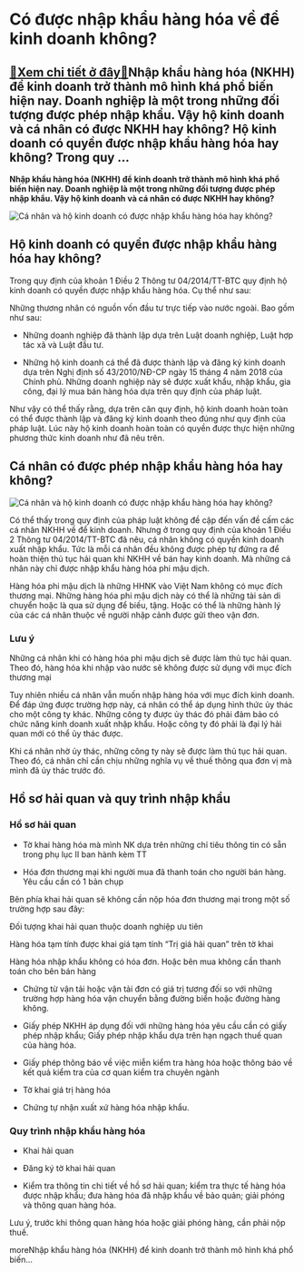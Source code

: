 Có được nhập khẩu hàng hóa về để kinh doanh không?
==================================================

[:gift:Xem chi tiết ở đây:gift:](https://hddtvn.com/co-duoc-nhap-khau-hang-hoa-ve-de-kinh-doanh-khong/)Nhập khẩu hàng hóa (NKHH) để kinh doanh trở thành mô hình khá phổ biến hiện nay. Doanh nghiệp là một trong những đối tượng được phép nhập khẩu. Vậy hộ kinh doanh và cá nhân có được NKHH hay không? Hộ kinh doanh có quyền được nhập khẩu hàng hóa hay không? Trong quy …
--------------------------------------------------------------------------------------------------------------------------------------------------------------------------------------------------------------------------------------------------------------------------

**Nhập khẩu hàng hóa (NKHH) để kinh doanh trở thành mô hình khá phổ biến hiện nay. Doanh nghiệp là một trong những đối tượng được phép nhập khẩu. Vậy hộ kinh doanh và cá nhân có được NKHH hay không?**


![Cá nhân và hộ kinh doanh có được nhập khẩu hàng hóa hay không?](https://hddtvn.com/wp-content/uploads/2021/01/Quy-trinh-thu-tuc-nhap-khau-3.jpg)


Hộ kinh doanh có quyền được nhập khẩu hàng hóa hay không?
---------------------------------------------------------


Trong quy định của khoản 1 Điều 2 Thông tư 04/2014/TT-BTC quy định hộ kinh doanh có quyền được nhập khẩu hàng hóa. Cụ thể như sau:


Những thương nhân có nguồn vốn đầu tư trực tiếp vào nước ngoài. Bao gồm như sau:




* Những doanh nghiệp đã thành lập dựa trên Luật doanh nghiệp, Luật hợp tác xã và Luật đầu tư.

* Những hộ kinh doanh cá thể đã được thành lập và đăng ký kinh doanh dựa trên Nghị định số 43/2010/NĐ-CP ngày 15 tháng 4 năm 2018 của Chính phủ. Những doanh nghiệp này sẽ được xuất khẩu, nhập khẩu, gia công, đại lý mua bán hàng hóa dựa trên quy định của pháp luật.



Như vậy có thể thấy rằng, dựa trên căn quy định, hộ kinh doanh hoàn toàn có thể được thành lập và đăng ký kinh doanh theo đúng như quy định của pháp luật. Lúc này hộ kinh doanh hoàn toàn có quyền được thực hiện những phương thức kinh doanh như đã nêu trên.


Cá nhân có được phép nhập khẩu hàng hóa hay không?
--------------------------------------------------


![Cá nhân và hộ kinh doanh có được nhập khẩu hàng hóa hay không?](https://hddtvn.com/wp-content/uploads/2021/01/qui-trinh-xuat-nhap-khau.jpg)


Có thể thấy trong quy định của pháp luật không đề cập đến vấn đề cấm các cá nhân NKHH về để kinh doanh. Nhưng ở trong quy định của khoản 1 Điều 2 Thông tư 04/2014/TT-BTC đã nêu, cá nhân không có quyền kinh doanh xuất nhập khẩu. Tức là mỗi cá nhân đều không được phép tự đứng ra để hoàn thiện thủ tục hải quan khi NKHH về bán hay kinh doanh. Mà những cá nhân này chỉ được nhập khẩu hàng hóa phi mậu dịch.


Hàng hóa phi mậu dịch là những HHNK vào Việt Nam không có mục đích thương mại. Những hàng hóa phi mậu dịch này có thể là những tài sản di chuyển hoặc là qua sử dụng để biếu, tặng. Hoặc có thể là những hành lý của các cá nhân thuộc về người nhập cảnh được gửi theo vận đơn.


### Lưu ý


Những cá nhân khi có hàng hóa phi mậu dịch sẽ được làm thủ tục hải quan. Theo đó, hàng hóa khi nhập vào nước sẽ không được sử dụng với mục đích thương mại


Tuy nhiên nhiều cá nhân vẫn muốn nhập hàng hóa với mục đích kinh doanh. Để đáp ứng được trường hợp này, cá nhân có thể áp dụng hình thức ủy thác cho một công ty khác. Những công ty được ủy thác đó phải đảm bảo có chức năng kinh doanh xuất nhập khẩu. Hoặc công ty đó phải là đại lý hải quan mới có thể ủy thác được.


Khi cá nhân nhờ ủy thác, những công ty này sẽ được làm thủ tục hải quan. Theo đó, cá nhân chỉ cần chịu những nghĩa vụ về thuế thông qua đơn vị mà mình đã ủy thác trước đó.


Hồ sơ hải quan và quy trình nhập khẩu
-------------------------------------


### Hồ sơ hải quan




* Tờ khai hàng hóa mà mình NK dựa trên những chỉ tiêu thông tin có sẵn trong phụ lục II ban hành kèm TT

* Hóa đơn thương mại khi người mua đã thanh toán cho người bán hàng. Yêu cầu cần có 1 bản chụp



Bên phía khai hải quan sẽ không cần nộp hóa đơn thương mại trong một số trường hợp sau đây:


Đối tượng khai hải quan thuộc doanh nghiệp ưu tiên


Hàng hóa tạm tính được khai giá tạm tính “Trị giá hải quan” trên tờ khai


Hàng hóa nhập khẩu không có hóa đơn. Hoặc bên mua không cần thanh toán cho bên bán hàng




* Chứng từ vận tải hoặc vận tải đơn có giá trị tương đối so với những trường hợp hàng hóa vận chuyển bằng đường biển hoặc đường hàng không.

* Giấy phép NKHH áp dụng đối với những hàng hóa yêu cầu cần có giấy phép nhập khẩu; Giấy phép nhập khẩu dựa trên hạn ngạch thuế quan của hàng hóa.

* Giấy phép thông báo về việc miễn kiểm tra hàng hóa hoặc thông báo về kết quả kiểm tra của cơ quan kiểm tra chuyên ngành

* Tờ khai giá trị hàng hóa

* Chứng tự nhận xuất xứ hàng hóa nhập khẩu.



### Quy trình nhập khẩu hàng hóa




* Khai hải quan

* Đăng ký tờ khai hải quan

* Kiểm tra thông tin chi tiết về hồ sơ hải quan; kiểm tra thực tế hàng hóa được nhập khẩu; đưa hàng hóa đã nhập khẩu về bảo quản; giải phóng và thông quan hàng hóa.



Lưu ý, trước khi thông quan hàng hóa hoặc giải phóng hàng, cần phải nộp thuế.


moreNhập khẩu hàng hóa (NKHH) để kinh doanh trở thành mô hình khá phổ biến…

